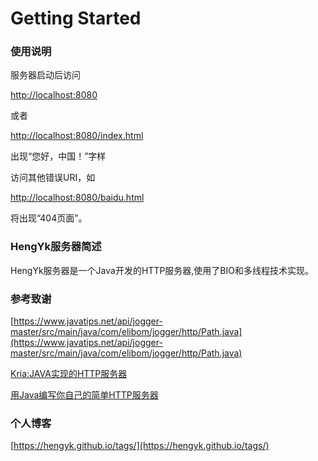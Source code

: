 # Getting Started

### 使用说明

服务器启动后访问 <br>

[http://localhost:8080](http://localhost:8080) <br>

或者 <br>

[http://localhost:8080/index.html](http://localhost:8080/index.html) <br>

出现“您好，中国！”字样 <br>

访问其他错误URI，如 <br>

[http://localhost:8080/baidu.html](http://localhost:8080/baidu.html) <br>

将出现“404页面”。

### HengYk服务器简述

HengYk服务器是一个Java开发的HTTP服务器,使用了BIO和多线程技术实现。

### 参考致谢

[https://www.javatips.net/api/jogger-master/src/main/java/com/elibom/jogger/http/Path.java](https://www.javatips.net/api/jogger-master/src/main/java/com/elibom/jogger/http/Path.java)

[Kria:JAVA实现的HTTP服务器](https://github.com/junicorn/kira)

[用Java编写你自己的简单HTTP服务器](https://blog.csdn.net/yanghua_kobe/article/details/7296156)

### 个人博客

[https://hengyk.github.io/tags/](https://hengyk.github.io/tags/)